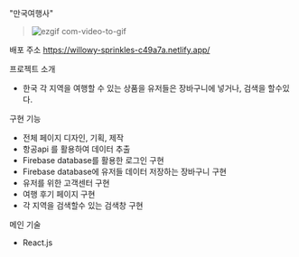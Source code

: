 


  "만국여행사"
  
> ![ezgif com-video-to-gif](https://user-images.githubusercontent.com/115339701/232424177-7bec7542-148f-41c4-8672-5f3f0be27e05.gif)


 배포 주소
  https://willowy-sprinkles-c49a7a.netlify.app/

 프로젝트 소개
  - 한국 각 지역을 여행할 수 있는 상품을 유저들은 장바구니에 넣거나, 검색을 할수있다.
  
 구현 기능
  - 전체 페이지 디자인, 기획, 제작 
  - 항공api 를 활용하여 데이터 추출
  - Firebase database를 활용한 로그인 구현
  - Firebase database에 유저들 데이터 저장하는 장바구니 구현
  - 유저를 위한 고객센터 구현
  - 여행 후기 페이지 구현
  - 각 지역을 검색할수 있는 검색창 구현

 메인 기술
  - React.js

  

